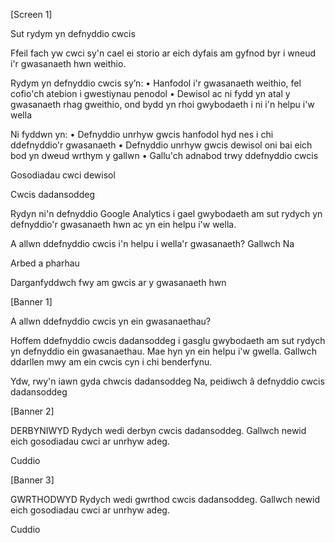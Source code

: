 [Screen 1]

Sut rydym yn defnyddio cwcis

Ffeil fach yw cwci sy'n cael ei storio ar eich dyfais am gyfnod byr i wneud i'r gwasanaeth hwn weithio.

Rydym yn defnyddio cwcis sy’n:
• Hanfodol i'r gwasanaeth weithio, fel cofio'ch atebion i gwestiynau penodol
• Dewisol ac ni fydd yn atal y gwasanaeth rhag gweithio, ond bydd yn rhoi gwybodaeth i ni i'n helpu i'w wella

Ni fyddwn yn:
• Defnyddio unrhyw gwcis hanfodol hyd nes i chi ddefnyddio'r gwasanaeth
• Defnyddio unrhyw gwcis dewisol oni bai eich bod yn dweud wrthym y gallwn
• Gallu'ch adnabod trwy ddefnyddio cwcis

Gosodiadau cwci dewisol

Cwcis dadansoddeg

Rydyn ni'n defnyddio Google Analytics i gael gwybodaeth am sut rydych yn defnyddio'r gwasanaeth hwn ac yn ein helpu i'w wella.

A allwn ddefnyddio cwcis i'n helpu i wella'r gwasanaeth?
Gallwch
Na

Arbed a pharhau

Darganfyddwch fwy am gwcis ar y gwasanaeth hwn


[Banner 1]

A allwn ddefnyddio cwcis yn ein gwasanaethau?

Hoffem ddefnyddio cwcis dadansoddeg i gasglu gwybodaeth am sut rydych yn defnyddio ein gwasanaethau. Mae hyn yn ein helpu i'w gwella.
Gallwch ddarllen mwy am ein cwcis cyn i chi benderfynu.

Ydw, rwy'n iawn gyda chwcis dadansoddeg
Na, peidiwch â defnyddio cwcis dadansoddeg


[Banner 2]

DERBYNIWYD
Rydych wedi derbyn cwcis dadansoddeg. Gallwch newid eich gosodiadau cwci ar unrhyw adeg.

Cuddio


[Banner 3]

GWRTHODWYD
Rydych wedi gwrthod cwcis dadansoddeg. Gallwch newid eich gosodiadau cwci ar unrhyw adeg.

Cuddio
